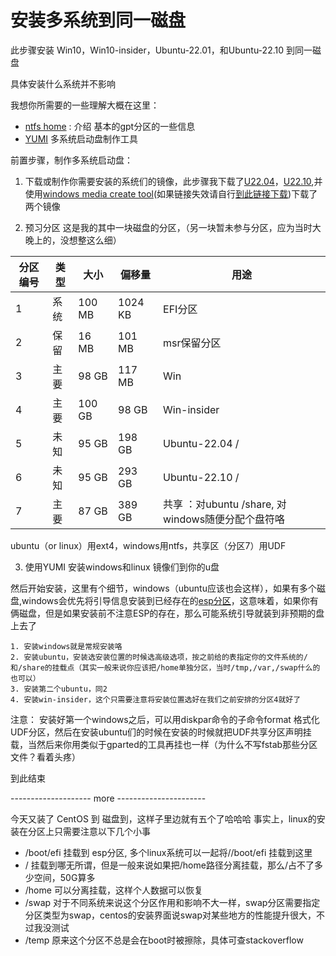 # 安装多系统到同一磁盘
此步骤安装 Win10，Win10-insider，Ubuntu-22.01，和Ubuntu-22.10 到同一磁盘

具体安装什么系统并不影响

 我想你所需要的一些理解大概在这里：
* [ntfs home](ntfs.com) : 介绍 基本的gpt分区的一些信息
* [YUMI](https://www.pendrivelinux.com/yumi-multiboot-usb-creator/) 多系统启动盘制作工具

前置步骤，制作多系统启动盘：

1. 下载或制作你需要安装的系统们的镜像，此步骤我下载了[U22.04](https://mirrors.tuna.tsinghua.edu.cn/ubuntu-releases/22.04/ubuntu-22.04.1-desktop-amd64.iso)，[U22.10](https://mirrors.tuna.tsinghua.edu.cn/ubuntu-releases/22.10/ubuntu-22.10-desktop-amd64.iso),并使用[windows media create tool](https://download.microsoft.com/download/9/e/a/9eac306f-d134-4609-9c58-35d1638c2363/MediaCreationTool22H2.exe)(如果链接失效请自行[到此链接下载](https://www.microsoft.com/zh-cn/software-download/windows10))下载了两个镜像

2. 预习分区
这是我的其中一块磁盘的分区，（另一块暂未参与分区，应为当时大晚上的，没想整这么细）

 |分区编号| 类型 |大小|偏移量|用途           |
 |------|-----|------|-------|-------------|
 |  1   | 系统|100 MB| 1024 KB|EFI分区      |
 |  2   | 保留| 16 MB|  101 MB|msr保留分区  |
 |  3   | 主要| 98 GB|  117 MB|Win         |
 |  4   | 主要|100 GB|   98 GB|Win-insider |
 |  5   | 未知| 95 GB|  198 GB|Ubuntu-22.04 /|
 |  6   | 未知| 95 GB|  293 GB|Ubuntu-22.10 /|
 |  7   | 主要| 87 GB|  389 GB|共享 ：对ubuntu /share, 对windows随便分配个盘符咯|

ubuntu（or linux）用ext4，windows用ntfs，共享区（分区7）用UDF


3. 使用YUMI 安装windows和linux 镜像们到你的u盘


然后开始安装，这里有个细节，windows（ubuntu应该也会这样），如果有多个磁盘,windows会优先将引导信息安装到已经存在的[esp分区](https://wiki.archlinux.org/title/EFI_system_partition_(%E7%AE%80%E4%BD%93%E4%B8%AD%E6%96%87))，这意味着，如果你有俩磁盘，但是如果安装前不注意ESP的存在，那么可能系统引导就装到非预期的盘上去了

    1. 安装windows就是常规安装咯
    2. 安装ubuntu，安装选安装位置的时候选高级选项，按之前给的表指定你的文件系统的/和/share的挂载点（其实一般来说你应该把/home单独分区，当时/tmp,/var,/swap什么的也可以）
    3. 安装第二个ubuntu，同2
    4. 安装win-insider，这个只需要注意将安装位置选好在我们之前安排的分区4就好了
注意： 安装好第一个windows之后，可以用diskpar命令的子命令format 格式化UDF分区，然后在安装ubuntu们的时候在安装的时候就把UDF共享分区声明挂载，当然后来你用类似于gparted的工具再挂也一样（为什么不写fstab那些分区文件？看着头疼）

到此结束

 -------------------- more ----------------------

今天又装了 CentOS 到 磁盘到，这样子里边就有五个了哈哈哈
事实上，linux的安装在分区上只需要注意以下几个小事
* /boot/efi 挂载到 esp分区, 多个linux系统可以一起将//boot/efi 挂载到这里
* / 挂载到哪无所谓，但是一般来说如果把/home路径分离挂载，那么/占不了多少空间，50G算多
* /home 可以分离挂载，这样个人数据可以恢复
* /swap 对于不同系统来说这个分区作用和影响不大一样，swap分区需要指定分区类型为swap，centos的安装界面说swap对某些地方的性能提升很大，不过我没测试
* /temp 原来这个分区不总是会在boot时被擦除，具体可查stackoverflow